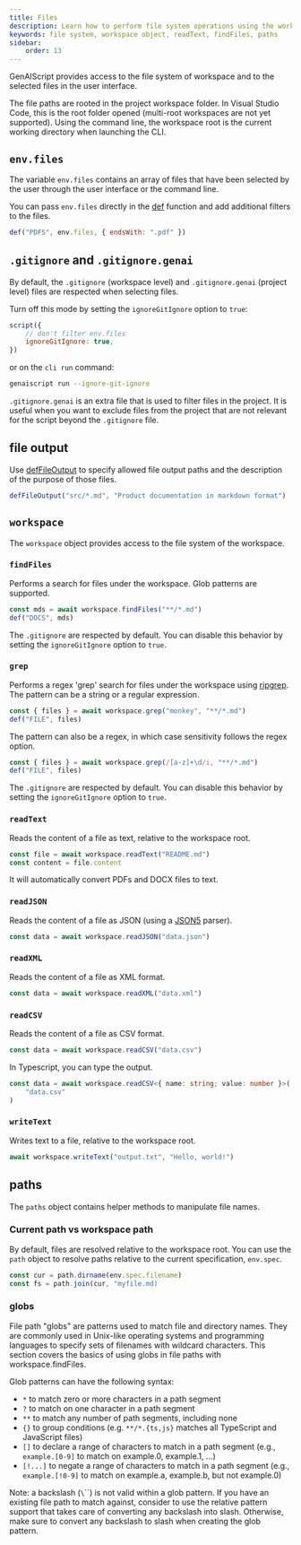 ```yaml
---
title: Files
description: Learn how to perform file system operations using the workspace object in your scripts.
keywords: file system, workspace object, readText, findFiles, paths
sidebar:
    order: 13
---
```


GenAIScript provides access to the file system of workspace and to the selected files in the user interface.

The file paths are rooted in the project workspace folder. In Visual Studio Code, this is the root folder opened (multi-root workspaces are not yet supported). Using the command line, the workspace root is the current working directory when launching the CLI.

## `env.files`

The variable `env.files` contains an array of files that have been
selected by the user through the user interface or the command line.

You can pass `env.files` directly in the [def](/genaiscript/reference/scripts/context)
function and add additional filters to the files.

```js
def("PDFS", env.files, { endsWith: ".pdf" })
```

## `.gitignore` and `.gitignore.genai`

By default, the `.gitignore` (workspace level) and `.gitignore.genai` (project level) files are respected when selecting files.

Turn off this mode by setting the `ignoreGitIgnore` option to `true`:

```js
script({
    // don't filter env.files
    ignoreGitIgnore: true,
})
```

or on the `cli run` command:

```sh
genaiscript run --ignore-git-ignore
```

`.gitignore.genai` is an extra file that is used to filter files in the project. It is useful when you want to exclude files from the project that are not relevant for the script beyond the `.gitignore` file.

## file output

Use [defFileOutput](/genaiscript/reference/scripts/file-output) to specify allowed file output paths and the description
of the purpose of those files.

```js
defFileOutput("src/*.md", "Product documentation in markdown format")
```

## `workspace`

The `workspace` object provides access to the file system of the workspace.

### `findFiles`

Performs a search for files under the workspace. Glob patterns are supported.

```ts
const mds = await workspace.findFiles("**/*.md")
def("DOCS", mds)
```

The `.gitignore` are respected by default. You can disable this behavior by setting the `ignoreGitIgnore` option to `true`.

### `grep`

Performs a regex 'grep' search for files under the workspace using [ripgrep](https://github.com/BurntSushi/ripgrep). The pattern can be a string or a regular expression.

```ts
const { files } = await workspace.grep("monkey", "**/*.md")
def("FILE", files)
```

The pattern can also be a regex, in which case sensitivity follows the regex option.

```ts
const { files } = await workspace.grep(/[a-z]+\d/i, "**/*.md")
def("FILE", files)
```

The `.gitignore` are respected by default. You can disable this behavior by setting the `ignoreGitIgnore` option to `true`.

### `readText`

Reads the content of a file as text, relative to the workspace root.

```ts
const file = await workspace.readText("README.md")
const content = file.content
```

It will automatically convert PDFs and DOCX files to text.

### `readJSON`

Reads the content of a file as JSON (using a [JSON5](https://json5.org/) parser).

```ts
const data = await workspace.readJSON("data.json")
```

### `readXML`

Reads the content of a file as XML format.

```ts
const data = await workspace.readXML("data.xml")
```

### `readCSV`

Reads the content of a file as CSV format.

```ts
const data = await workspace.readCSV("data.csv")
```

In Typescript, you can type the output.

```ts '<{ name: string; value: number }>'
const data = await workspace.readCSV<{ name: string; value: number }>(
    "data.csv"
)
```

### `writeText`

Writes text to a file, relative to the workspace root.

```ts
await workspace.writeText("output.txt", "Hello, world!")
```

## paths

The `paths` object contains helper methods to manipulate file names.

### Current path vs workspace path

By default, files are resolved relative to the workspace root. You can use the `path` object to resolve paths relative to the current specification, `env.spec`.

```ts
const cur = path.dirname(env.spec.filename)
const fs = path.join(cur, "myfile.md)
```

### globs

File path "globs" are patterns used to match file and directory names. They are commonly used in Unix-like operating systems and programming languages to specify sets of filenames with wildcard characters. This section covers the basics of using globs in file paths with workspace.findFiles.

Glob patterns can have the following syntax:

- `*` to match zero or more characters in a path segment
- `?` to match on one character in a path segment
- `**` to match any number of path segments, including none
- `{}` to group conditions (e.g. `**/*.{ts,js}` matches all TypeScript and JavaScript files)
- `[]` to declare a range of characters to match in a path segment (e.g., `example.[0-9]` to match on example.0, example.1, …)
- `[!...]` to negate a range of characters to match in a path segment (e.g., `example.[!0-9]` to match on example.a, example.b, but not example.0)

Note: a backslash (`\`\``) is not valid within a glob pattern. If you have an existing file path to match against, consider to use the relative pattern support that takes care of converting any backslash into slash. Otherwise, make sure to convert any backslash to slash when creating the glob pattern.
